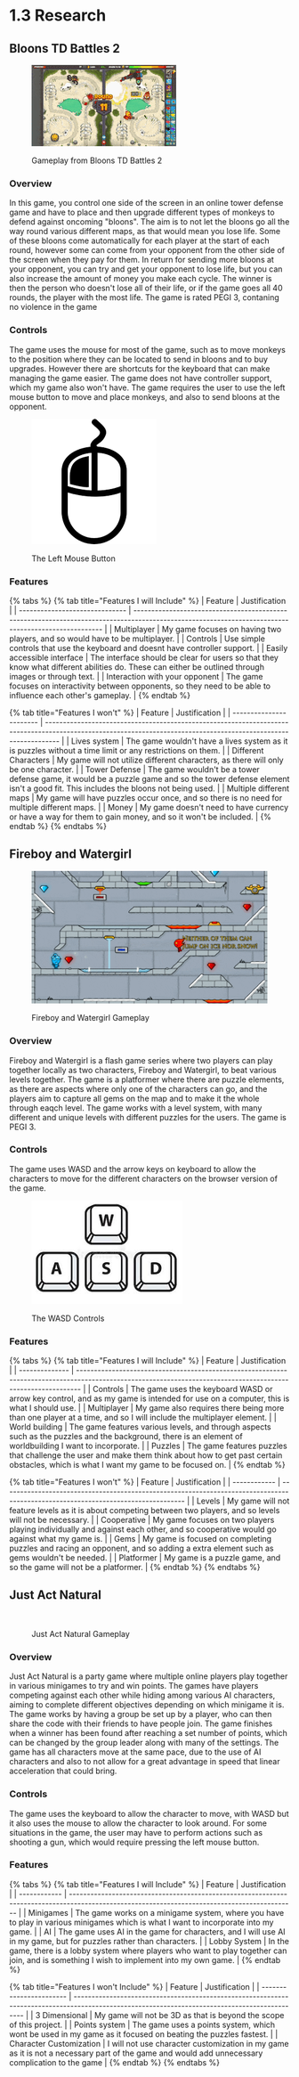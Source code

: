 # 1.3 Research

## Bloons TD Battles 2

<figure><img src="../.gitbook/assets/LameFlashyBoubou-max-1mb.gif" alt=""><figcaption><p>Gameplay from Bloons TD Battles 2</p></figcaption></figure>

### Overview

In this game, you control one side of the screen in an online tower defense game and have to place and then upgrade different types of monkeys to defend against oncoming "bloons". The aim is to not let the bloons go all the way round various different maps, as that would mean you lose life. Some of these bloons come automatically for each player at the start of each round, however some can come from your opponent from the other side of the screen when they pay for them. In return for sending more bloons at your opponent, you can try and get your opponent to lose life, but you can also increase the amount of money you make each cycle. The winner is then the person who doesn't lose all of their life, or if the game goes all 40 rounds, the player with the most life. The game is rated PEGI 3, contaning no violence in the game

### Controls

The game uses the mouse for most of the game, such as to move monkeys to the position where they can be located to send in bloons and to buy upgrades. However there are shortcuts for the keyboard that can make managing the game easier. The game does not have controller support, which my game also won't have. The game requires the user to use the left mouse button to move and place monkeys, and also to send bloons at the opponent.  &#x20;

<figure><img src="../.gitbook/assets/image.png" alt=""><figcaption><p>The Left Mouse Button</p></figcaption></figure>

### Features

{% tabs %}
{% tab title="Features I will Include" %}
| Feature                        | Justification                                                                                                                                       |
| ------------------------------ | --------------------------------------------------------------------------------------------------------------------------------------------------- |
| Multiplayer                    | My game focuses on having two players, and so would have to be multiplayer.                                                                         |
| Controls                       | Use simple controls that use the keyboard and doesnt have controller support.                                                                       |
| Easily accessible interface    | The interface should be clear for users so that they know what different abilities do. These can either be outlined through images or through text. |
| Interaction with your opponent | The game focuses on interactivity between opponents, so they need to be able to influence each other's gameplay.                                    |
{% endtab %}

{% tab title="Features I won't" %}
| Feature                 | Justification                                                                                                                                                    |
| ----------------------- | ---------------------------------------------------------------------------------------------------------------------------------------------------------------- |
| Lives system            | The game wouldn't have a lives system as it is puzzles without a time limit or any restrictions on them.                                                         |
| Different Characters    | My game will not utilize different characters, as there will only be one character.                                                                              |
| Tower Defense           | The game wouldn't be a tower defense game, it would be a puzzle game and so the tower defense element isn't a good fit. This includes the bloons not being used. |
| Multiple different maps | My game will have puzzles occur once, and so there is no need for multiple different maps.                                                                       |
| Money                   | My game doesn't need to have currency or have a way for them to gain money, and so it won't be included.                                                         |
{% endtab %}
{% endtabs %}

## Fireboy and Watergirl

<figure><img src="../.gitbook/assets/Fireboy and Watergirl differences gameplay.gif" alt=""><figcaption><p>Fireboy and Watergirl Gameplay</p></figcaption></figure>

### Overview

Fireboy and Watergirl is a flash game series where two players can play together locally as two characters, Fireboy and Watergirl, to beat various levels together. The game is a platformer where there are puzzle elements, as there are aspects where only one of the characters can go, and the players aim to capture all gems on the map and to make it the whole through eaqch level. The game works with a level system, with many different and unique levels with different puzzles for the users. The game is PEGI 3.

### Controls

The game uses WASD and the arrow keys on keyboard to allow the characters to move for the different characters on the browser version of the game.

<figure><img src="../.gitbook/assets/image (1).png" alt=""><figcaption><p>The WASD Controls</p></figcaption></figure>

### Features

{% tabs %}
{% tab title="Features I will Include" %}
| Feature        | Justification                                                                                                                                                 |
| -------------- | ------------------------------------------------------------------------------------------------------------------------------------------------------------- |
| Controls       | The game uses the keyboard WASD or arrow key control, and as my game is intended for use on a computer, this is what I should use.                            |
| Multiplayer    | My game also requires there being more than one player at a time, and so I will include the multiplayer element.                                              |
| World building | The game features various levels, and through aspects such as the puzzles and the background, there is an element of worldbuilding I want to incorporate.     |
| Puzzles        | The game features puzzles that challenge the user and make them think about how to get past certain obstacles, which is what I want my game to be focused on. |
{% endtab %}

{% tab title="Features I won't" %}
| Feature      | Justification                                                                                                                     |
| ------------ | --------------------------------------------------------------------------------------------------------------------------------- |
| Levels       | My game will not feature levels as it is about competing between two players, and so levels will not be necessary.                |
| Cooperative  | My game focuses on two players playing individually and against each other, and so cooperative would go against what my game is.  |
| Gems         | My game is focused on completing puzzles and racing an opponent, and so adding a extra element such as gems wouldn't be needed.   |
| Platformer   | My game is a puzzle game, and so the game will not be a platformer.                                                               |
{% endtab %}
{% endtabs %}

## Just Act Natural

<figure><img src="../.gitbook/assets/SteamDescGif_Gameplay.gif" alt=""><figcaption><p>Just Act Natural Gameplay</p></figcaption></figure>

### Overview

Just Act Natural is a party game where multiple online players play together in various minigames to try and win points. The games have players competing against each other while hiding among various AI characters, aiming to complete different objectives depending on which minigame it is. The game works by having a group be set up by a player, who can then share the code with their friends to have people join. The game finishes when a winner has been found after reaching a set number of points, which can be changed by the group leader along with many of the settings. The game has all characters move at the same pace, due to the use of AI characters and also to not allow for a great advantage in speed that linear acceleration that could bring.

### Controls

The game uses the keyboard to allow the character to move, with WASD but it also uses the mouse to allow the character to look around. For some situations in the game, the user may have to perform actions such as shooting a gun, which would require pressing the left mouse button.&#x20;

### Features

{% tabs %}
{% tab title="Features I will Include" %}
| Feature      | Justification                                                                                                                                 |
| ------------ | --------------------------------------------------------------------------------------------------------------------------------------------- |
| Minigames    | The game works on a minigame system, where you have to play in various minigames which is what I want to incorporate into my game.            |
| AI           | The game uses AI in the game for characters, and I will use AI in my game, but for puzzles rather than characters.                            |
| Lobby System | In the game, there is a lobby system where players who want to play together can join, and is something I wish to implement into my own game. |
{% endtab %}

{% tab title="Features I won't Include" %}
| Feature                 | Justification                                                                                                                                  |
| ----------------------- | ---------------------------------------------------------------------------------------------------------------------------------------------- |
| 3 Dimensional           | My game will not be 3D as that is beyond the scope of this project.                                                                            |
| Points system           | The game uses a points system, which wont be used in my game as it focused on beating the puzzles fastest.                                     |
| Character Customization | I will not use character customization in my game as it is not a necessary part of the game and would add unnecessary complication to the game |
{% endtab %}
{% endtabs %}
